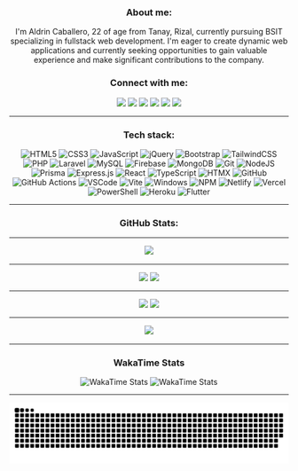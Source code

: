 <div align="center">
  
### About me:
<p>
  I'm Aldrin Caballero, 22 of age from Tanay, Rizal, currently pursuing BSIT specializing in fullstack web development. I'm eager to create dynamic web applications and currently seeking opportunities to gain valuable experience and make significant contributions to the company.
</p>


### Connect with me:
<a href="mailto:caballeroaldrin02@gmail.com">
<img src="https://img.shields.io/badge/email-%23333.svg?style=for-the-badge&logo=protonmail&logoColor=white"></a>
<a href="https://www.linkedin.com/in/aldrin02" target="_blank">
<img src="https://img.shields.io/badge/linkedin-%230A66C2.svg?style=for-the-badge&logo=linkedin&logoColor=white"></a>
<a href="https://www.instagram.com/aldrin3334/" target="_blank">
<img src="https://img.shields.io/badge/instagram-%23E4405F.svg?style=for-the-badge&logo=instagram&logoColor=white"></a>
<a href="https://stackoverflow.com/users/20559372/aldrin-caballero?tab=profile" target="_blank">
<img src="https://img.shields.io/badge/stackoverflow-%23F58025.svg?style=for-the-badge&logo=stackoverflow&logoColor=white"></a>
<a href="https://leetcode.com/aldrin112602/" target="_blank">
<img src="https://img.shields.io/badge/leetcode-%23FFA116.svg?style=for-the-badge&logo=leetcode&logoColor=white"></a>
<a href="https://www.codewars.com/users/aldrin112602" target="_blank">
<img src="https://img.shields.io/badge/codewars-%230A0A0A.svg?style=for-the-badge&logo=codewars&logoColor=white"></a>

---
 ### Tech stack:
  
![HTML5](https://img.shields.io/badge/html5-%23E34F26.svg?style=for-the-badge&logo=html5&logoColor=white)
![CSS3](https://img.shields.io/badge/css3-%231572B6.svg?style=for-the-badge&logo=css3&logoColor=white)
![JavaScript](https://img.shields.io/badge/javascript-%23323330.svg?style=for-the-badge&logo=javascript&logoColor=%23F7DF1E)
![jQuery](https://img.shields.io/badge/jquery-%230769AD.svg?style=for-the-badge&logo=jquery&logoColor=white)
![Bootstrap](https://img.shields.io/badge/bootstrap-%238511FA.svg?style=for-the-badge&logo=bootstrap&logoColor=white)
![TailwindCSS](https://img.shields.io/badge/tailwindcss-%2338B2AC.svg?style=for-the-badge&logo=tailwind-css&logoColor=white)
![PHP](https://img.shields.io/badge/php-%23777BB4.svg?style=for-the-badge&logo=php&logoColor=white)
![Laravel](https://img.shields.io/badge/laravel-%23FF2D20.svg?style=for-the-badge&logo=laravel&logoColor=white)
![MySQL](https://img.shields.io/badge/mysql-%2300000f.svg?style=for-the-badge&logo=mysql&logoColor=white)
![Firebase](https://img.shields.io/badge/Firebase-039BE5?style=for-the-badge&logo=Firebase&logoColor=white)
![MongoDB](https://img.shields.io/badge/MongoDB-%234ea94b.svg?style=for-the-badge&logo=mongodb&logoColor=white)
![Git](https://img.shields.io/badge/git-%23F05033.svg?style=for-the-badge&logo=git&logoColor=white)
![NodeJS](https://img.shields.io/badge/node.js-6DA55F?style=for-the-badge&logo=node.js&logoColor=white)
![Prisma](https://img.shields.io/badge/Prisma-2D3748?style=for-the-badge&logo=prisma&logoColor=white)
![Express.js](https://img.shields.io/badge/express.js-%23404d59.svg?style=for-the-badge&logo=express&logoColor=%2361DAFB)
![React](https://img.shields.io/badge/react-%2320232a.svg?style=for-the-badge&logo=react&logoColor=%2361DAFB)
![TypeScript](https://img.shields.io/badge/typescript-%23007ACC.svg?style=for-the-badge&logo=typescript&logoColor=white)
![HTMX](https://img.shields.io/badge/HTMX-FF6347?style=for-the-badge&logoColor=white)
![GitHub](https://img.shields.io/badge/github-%23121011.svg?style=for-the-badge&logo=github&logoColor=white)
![GitHub Actions](https://img.shields.io/badge/github%20actions-%232671E5.svg?style=for-the-badge&logo=githubactions&logoColor=white)
![VSCode](https://img.shields.io/badge/VS%20Code-007ACC?style=for-the-badge&logo=visual-studio-code&logoColor=white)
![Vite](https://img.shields.io/badge/Vite-B73BFE?style=for-the-badge&logo=vite&logoColor=FFD62E)
![Windows](https://img.shields.io/badge/Windows-0078D6?style=for-the-badge&logo=windows&logoColor=white)
![NPM](https://img.shields.io/badge/NPM-%23CB3837.svg?style=for-the-badge&logo=npm&logoColor=white)
![Netlify](https://img.shields.io/badge/netlify-%23000000.svg?style=for-the-badge&logo=netlify&logoColor=#00C7B7)
![Vercel](https://img.shields.io/badge/vercel-%23000000.svg?style=for-the-badge&logo=vercel&logoColor=white)
![PowerShell](https://img.shields.io/badge/PowerShell-5391FE?style=for-the-badge&logo=powershell&logoColor=white)
![Heroku](https://img.shields.io/badge/heroku-%23430098.svg?style=for-the-badge&logo=heroku&logoColor=white)
![Flutter](https://img.shields.io/badge/flutter-%2302569B.svg?style=for-the-badge&logo=flutter&logoColor=white)

---

### GitHub Stats:
---

  <img src="https://github-readme-streak-stats.herokuapp.com/?user=aldrin112602&theme=transparent&hide_border=true" />

---

  <img src="http://github-profile-summary-cards.vercel.app/api/cards/most-commit-language?username=aldrin112602&theme=transparent" width="44%" height="auto" style="display: inline;" />
  <img src="http://github-profile-summary-cards.vercel.app/api/cards/repos-per-language?username=aldrin112602&theme=transparent" width="44%" height="auto" style="display: inline;" />

---

<img src="http://github-profile-summary-cards.vercel.app/api/cards/productive-time?username=aldrin112602&theme=transparent&utcOffset=+6.5" width="44%" height="auto" style="display: inline;" />
  <img src="http://github-profile-summary-cards.vercel.app/api/cards/stats?username=aldrin112602&theme=transparent" width="44%" height="auto" style="display: inline;" />

---

  <img src="http://github-profile-summary-cards.vercel.app/api/cards/profile-details?username=aldrin112602&theme=transparent" width="97%"/>

---

### WakaTime Stats
  <img src="https://wakatime.com/share/@aldrin02/9f6c34a4-d37c-4012-bfc7-814268b8aea7.svg" alt="WakaTime Stats" width="44%" height="auto" style="display: inline;">
  <img src="https://wakatime.com/share/@aldrin02/bb2995c0-e514-49f5-bea8-73400e3ac372.svg" alt="WakaTime Stats" width="44%" height="auto" style="display: inline;">



---

<picture>
  <source media="(prefers-color-scheme: dark)" srcset="https://raw.githubusercontent.com/platane/platane/output/github-contribution-grid-snake-dark.svg">
  <source media="(prefers-color-scheme: light)" srcset="https://raw.githubusercontent.com/platane/platane/output/github-contribution-grid-snake.svg">
  <img alt="github contribution grid snake animation" src="https://raw.githubusercontent.com/platane/platane/output/github-contribution-grid-snake.svg" width="100%">
</picture>

</div>
